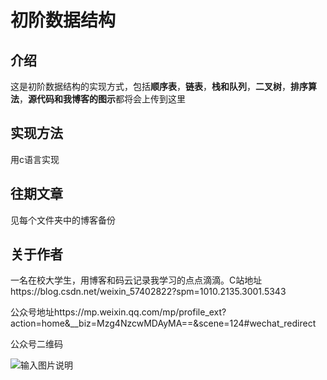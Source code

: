 # 初阶数据结构

## 介绍

这是初阶数据结构的实现方式，包括**顺序表**，**链表**，**栈和队列**，**二叉树**，**排序算法**，**源代码和我博客的图示**都将会上传到这里

## 实现方法

用c语言实现

## 往期文章

见每个文件夹中的博客备份


## 关于作者

一名在校大学生，用博客和码云记录我学习的点点滴滴。C站地址https://blog.csdn.net/weixin_57402822?spm=1010.2135.3001.5343

公众号地址https://mp.weixin.qq.com/mp/profile_ext?action=home&__biz=Mzg4NzcwMDAyMA==&scene=124#wechat_redirect

公众号二维码

![输入图片说明](https://images.gitee.com/uploads/images/2021/1028/113416_b444d316_9212758.jpeg "qrcode_for_gh_38bb2d20e1ce_258.jpg")
